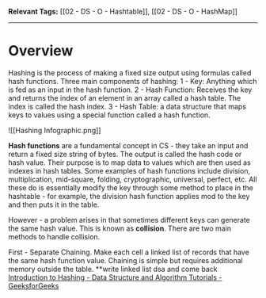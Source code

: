 **Relevant Tags:** [[02 - DS - O - Hashtable]], [[02 - DS - O - HashMap]]

-----
<h1> Overview </h1>
Hashing is the process of making a fixed size output using formulas called hash functions. 
Three main components of hashing:
1 - Key: Anything which is fed as an input in the hash function.
2 - Hash Function: Receives the key and returns the index of an element in an array called a hash table. The index is called the hash index.
3 - Hash Table: a data structure that maps keys to values using a special function called a hash function. 

![[Hashing Infographic.png]]

**Hash functions** are a fundamental concept in CS - they take an input and return a fixed size string of bytes. The output is called the hash code or hash value. Their purpose is to map data to values which are then used as indexes in hash tables.
Some examples of hash functions include division, multiplication, mid-square, folding, cryptographic, universal, perfect, etc.
All these do is essentially modify the key through some method to place in the hashtable - for example, the division hash function applies mod to the key and then puts it in the table.

However - a problem arises in that sometimes different keys can generate the same hash value. This is known as **collision**. There are two main methods to handle collision.

First - Separate Chaining.
Make each cell a linked list of records that have the same hash function value. Chaining is simple but requires additional memory outside the table.
**write linked list dsa and come back
[Introduction to Hashing - Data Structure and Algorithm Tutorials - GeeksforGeeks](https://www.geeksforgeeks.org/introduction-to-hashing-data-structure-and-algorithm-tutorials/)
